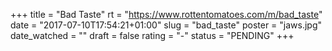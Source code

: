 +++
title = "Bad Taste"
rt = "https://www.rottentomatoes.com/m/bad_taste"
date = "2017-07-10T17:54:21+01:00"
slug = "bad_taste"
poster = "jaws.jpg"
date_watched = ""
draft = false
rating = "-"
status = "PENDING"
+++